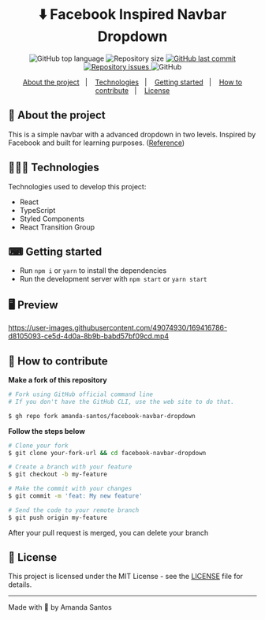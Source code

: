 <h1 align="center">
  ⬇️ Facebook Inspired Navbar Dropdown
</h1>

<p align="center">
  <img alt="GitHub top language" src="https://img.shields.io/github/languages/top/amanda-santos/facebook-navbar-dropdown">
  
  <img alt="Repository size" src="https://img.shields.io/github/repo-size/amanda-santos/facebook-navbar-dropdown">
  
  <a href="https://github.com/amanda-santos/facebook-navbar-dropdown/commits/master">
    <img alt="GitHub last commit" src="https://img.shields.io/github/last-commit/amanda-santos/facebook-navbar-dropdown">
  </a>
  
  <a href="https://github.com/amanda-santos/facebook-navbar-dropdown/issues">
    <img alt="Repository issues" src="https://img.shields.io/github/issues/amanda-santos/facebook-navbar-dropdown">
  </a>
  
  <img alt="GitHub" src="https://img.shields.io/github/license/amanda-santos/facebook-navbar-dropdown">
</p>

<p align="center">
  <a href="#-about-the-project">About the project</a>&nbsp;&nbsp;&nbsp;|&nbsp;&nbsp;&nbsp;
  <a href="#-technologies">Technologies</a>&nbsp;&nbsp;&nbsp;|&nbsp;&nbsp;&nbsp;
  <a href="#-getting-started">Getting started</a>&nbsp;&nbsp;&nbsp;|&nbsp;&nbsp;&nbsp;
  <a href="#-how-to-contribute">How to contribute</a>&nbsp;&nbsp;&nbsp;|&nbsp;&nbsp;&nbsp;
  <a href="#-license">License</a>
</p>

## 📝 About the project

<p>This is a simple navbar with a advanced dropdown in two levels. Inspired by Facebook and built for learning purposes. (<a href="https://www.youtube.com/watch?v=IF6k0uZuypA&ab_channel=Fireship">Reference</a>)</p>

## 👩🏻‍💻 Technologies

Technologies used to develop this project:

- React
- TypeScript
- Styled Components
- React Transition Group

## ⌨ Getting started

- Run `npm i` or `yarn` to install the dependencies
- Run the development server with `npm start` or `yarn start`

## 🖥 Preview


https://user-images.githubusercontent.com/49074930/169416786-d8105093-ce5d-4d0a-8b9b-babd57bf09cd.mp4


## 🤔 How to contribute

**Make a fork of this repository**

```bash
# Fork using GitHub official command line
# If you don't have the GitHub CLI, use the web site to do that.

$ gh repo fork amanda-santos/facebook-navbar-dropdown
```

**Follow the steps below**

```bash
# Clone your fork
$ git clone your-fork-url && cd facebook-navbar-dropdown

# Create a branch with your feature
$ git checkout -b my-feature

# Make the commit with your changes
$ git commit -m 'feat: My new feature'

# Send the code to your remote branch
$ git push origin my-feature
```

After your pull request is merged, you can delete your branch

## 📝 License

This project is licensed under the MIT License - see the [LICENSE](LICENSE) file for details.

---

Made with 💜 by Amanda Santos <br />
